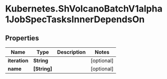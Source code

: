 # Kubernetes.ShVolcanoBatchV1alpha1JobSpecTasksInnerDependsOn

## Properties

Name | Type | Description | Notes
------------ | ------------- | ------------- | -------------
**iteration** | **String** |  | [optional] 
**name** | **[String]** |  | [optional] 


